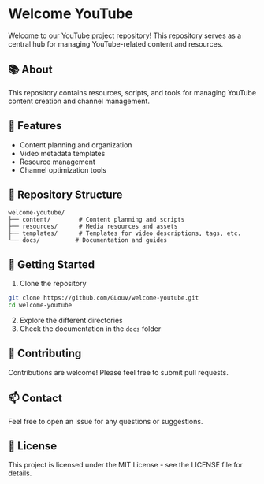 # Welcome YouTube

Welcome to our YouTube project repository! This repository serves as a central hub for managing YouTube-related content and resources.

## 📚 About

This repository contains resources, scripts, and tools for managing YouTube content creation and channel management.

## 🎯 Features

- Content planning and organization
- Video metadata templates
- Resource management
- Channel optimization tools

## 📁 Repository Structure

```
welcome-youtube/
├── content/        # Content planning and scripts
├── resources/      # Media resources and assets
├── templates/      # Templates for video descriptions, tags, etc.
└── docs/          # Documentation and guides
```

## 🚀 Getting Started

1. Clone the repository
```bash
git clone https://github.com/GLouv/welcome-youtube.git
cd welcome-youtube
```

2. Explore the different directories
3. Check the documentation in the `docs` folder

## 📝 Contributing

Contributions are welcome! Please feel free to submit pull requests.

## 📫 Contact

Feel free to open an issue for any questions or suggestions.

## 📜 License

This project is licensed under the MIT License - see the LICENSE file for details.